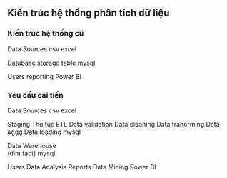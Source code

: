 ## Kiến trúc hệ thống phân tích dữ liệu

### Kiến trúc hệ thống cũ

Data Sources
csv
excel

<!--  -->

Database storage
table
mysql

<!--  -->

Users
reporting
Power BI

### Yêu cầu cải tiến

Data Sources
csv
excel

<!--  -->

Staging
Thủ tục ETL
Data validation
Data cleaning
Data trànorming
Data aggg
Data loading
mysql

<!--  -->

Data Warehouse  
(dim fact)
mysql

<!--  -->

Users
Data Analysis
Reports
Data Mining
Power BI

<!--  -->

<!-- https://www.canva.com/design/DAGDr5h1pEE/gsFg-GK1Y2-pzTf8nBDexA/edit?utm_content=DAGDr5h1pEE&utm_campaign=designshare&utm_medium=link2&utm_source=sharebutton -->

<!-- https://www.canva.com/design/DAGDrwKlKDU/5tBfEI7Mzsp5s6nIUIs7Tw/edit?utm_content=DAGDrwKlKDU&utm_campaign=designshare&utm_medium=link2&utm_source=sharebutton -->

<!-- https://www.canva.com/design/DAGDr7K5Yq0/Z64jK07TlLNI0mGCIvUdrQ/edit?utm_content=DAGDr7K5Yq0&utm_campaign=designshare&utm_medium=link2&utm_source=sharebutton -->

<!-- https://www.canva.com/design/DAGDrwE3P6s/0GVeEFesokKj0oLIIrbjhg/edit?utm_content=DAGDrwE3P6s&utm_campaign=designshare&utm_medium=link2&utm_source=sharebutton -->
